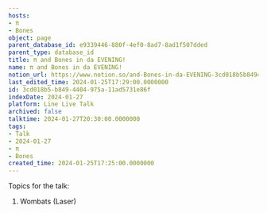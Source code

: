 ```yaml
---
hosts:
- π
- Bones
object: page
parent_database_id: e9339446-880f-4ef0-8ad7-8ad1f507dded
parent_type: database_id
title: π and Bones in da EVENING!
name: π and Bones in da EVENING!
notion_url: https://www.notion.so/and-Bones-in-da-EVENING-3cd018b5b8494404975a11ad5731e86f
last_edited_time: 2024-01-25T17:29:00.0000000
id: 3cd018b5-b849-4404-975a-11ad5731e86f
indexDate: 2024-01-27
platform: Line Live Talk
archived: false
talktime: 2024-01-27T20:30:00.0000000
tags:
- Talk
- 2024-01-27
- π
- Bones
created_time: 2024-01-25T17:25:00.0000000
---
```


Topics for the talk:
1. Wombats (Laser)


























